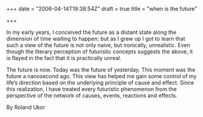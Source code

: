 +++
date = "2006-04-14T19:38:54Z"
draft = true
title = "when is the future"

+++

In my early years, I conceived the future as a distant state along the dimension of time waiting to happen; but as I grew up I got to learn that such a view of the future is not only naive, but ironically, unrealistic. Even though the literary perception of futuristic concepts suggests the above, it is flayed in the fact that it is practically unreal.

The future is now. Today was the future of yesterday. This moment was the future a nanosecond ago. This view has helped me gain some control of my life’s direction based on the underlying principle of cause and effect. Since this realization, I have treated every futuristic phenomenon from the perspective of the network of causes, events, reactions and effects.

By Roland Ukor
